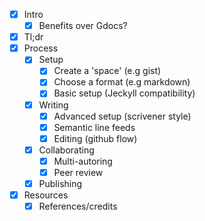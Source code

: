 * [x] Intro
  * [x] Benefits over Gdocs?
* [x] Tl;dr
* [x] Process
  * [x] Setup
    * [x] Create a 'space' (e.g gist)
    * [x] Choose a format (e.g markdown)
    * [x] Basic setup (Jeckyll compatibility)
  * [x] Writing
    * [x] Advanced setup (scrivener style)
    * [x] Semantic line feeds
    * [x] Editing (github flow)
  * [x] Collaborating
    * [x] Multi-autoring
    * [x] Peer review
  * [x] Publishing
* [x] Resources
  * [x] References/credits